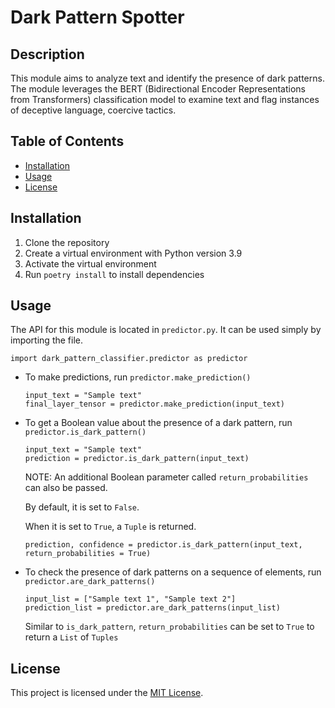 # Dark Pattern Spotter

## Description
This module aims to analyze text and identify the presence of dark patterns. The module leverages the BERT (Bidirectional Encoder Representations from Transformers) classification model to examine text and flag instances of deceptive language, coercive tactics.

## Table of Contents
- [Installation](#installation)
- [Usage](#usage)
- [License](#license)


## Installation
1. Clone the repository
2. Create a virtual environment with Python version 3.9
3. Activate the virtual environment
4. Run `poetry install` to install dependencies


## Usage
The API for this module is located in `predictor.py`. It can be used simply by importing the file.
```
import dark_pattern_classifier.predictor as predictor
```

- To make predictions, run `predictor.make_prediction()`
    ```
    input_text = "Sample text"
    final_layer_tensor = predictor.make_prediction(input_text)
    ```

- To get a Boolean value about the presence of a dark pattern, run `predictor.is_dark_pattern()`
    ```
    input_text = "Sample text"
    prediction = predictor.is_dark_pattern(input_text)
    ```

    NOTE: An additional Boolean  parameter called `return_probabilities` can also be passed.
    
    By default, it is set to `False`.

    When it is set to `True`, a `Tuple` is returned.
    ```
    prediction, confidence = predictor.is_dark_pattern(input_text, return_probabilities = True)
    ```

- To check the presence of dark patterns on a sequence of elements, run `predictor.are_dark_patterns()`
    ```
    input_list = ["Sample text 1", "Sample text 2"]
    prediction_list = predictor.are_dark_patterns(input_list)
    ```

    Similar to `is_dark_pattern`, `return_probabilities` can be set to `True` to return a `List` of `Tuples`


## License
This project is licensed under the [MIT License](LICENSE).